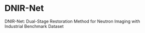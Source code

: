 # DNIR-Net
DNIR-Net: Dual-Stage Restoration Method for Neutron Imaging with Industrial Benchmark Dataset
